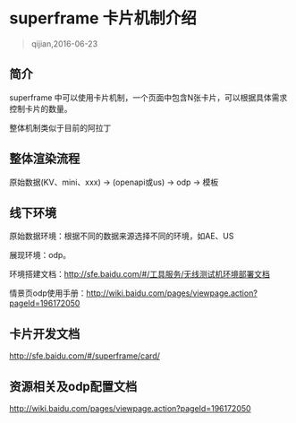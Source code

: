 # superframe 卡片机制介绍

> qijian,2016-06-23

## 简介

superframe 中可以使用卡片机制，一个页面中包含N张卡片，可以根据具体需求控制卡片的数量。

整体机制类似于目前的阿拉丁

## 整体渲染流程

原始数据(KV、mini、xxx) -> (openapi或us) -> odp -> 模板

## 线下环境

原始数据环境：根据不同的数据来源选择不同的环境，如AE、US

展现环境：odp。

环境搭建文档：http://sfe.baidu.com/#/工具服务/无线测试机环境部署文档

情景页odp使用手册：http://wiki.baidu.com/pages/viewpage.action?pageId=196172050

## 卡片开发文档

http://sfe.baidu.com/#/superframe/card/

## 资源相关及odp配置文档

http://wiki.baidu.com/pages/viewpage.action?pageId=196172050